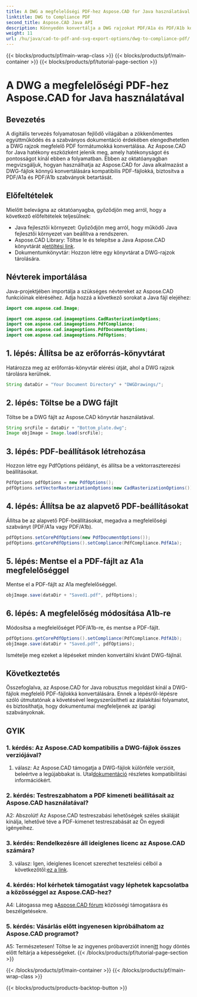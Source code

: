 ```yaml
---
title: A DWG a megfelelőségi PDF-hez Aspose.CAD for Java használatával
linktitle: DWG to Compliance PDF
second_title: Aspose.CAD Java API
description: Könnyedén konvertálja a DWG rajzokat PDF/A1a és PDF/A1b kompatibilis fájlokká az Aspose.CAD for Java segítségével. Egyszerűsítse munkafolyamatait pontosan és egyszerűen.
weight: 11
url: /hu/java/cad-to-pdf-and-svg-export-options/dwg-to-compliance-pdf/
---
```


{{< blocks/products/pf/main-wrap-class >}}
{{< blocks/products/pf/main-container >}}
{{< blocks/products/pf/tutorial-page-section >}}

# A DWG a megfelelőségi PDF-hez Aspose.CAD for Java használatával

## Bevezetés

A digitális tervezés folyamatosan fejlődő világában a zökkenőmentes együttműködés és a szabványos dokumentáció érdekében elengedhetetlen a DWG rajzok megfelelő PDF formátumokká konvertálása. Az Aspose.CAD for Java hatékony eszközként jelenik meg, amely hatékonyságot és pontosságot kínál ebben a folyamatban. Ebben az oktatóanyagban megvizsgáljuk, hogyan használhatja az Aspose.CAD for Java alkalmazást a DWG-fájlok könnyű konvertálására kompatibilis PDF-fájlokká, biztosítva a PDF/A1a és PDF/A1b szabványok betartását.

## Előfeltételek

Mielőtt belevágna az oktatóanyagba, győződjön meg arról, hogy a következő előfeltételek teljesülnek:

- Java fejlesztői környezet: Győződjön meg arról, hogy működő Java fejlesztői környezet van beállítva a rendszeren.
-  Aspose.CAD Library: Töltse le és telepítse a Java Aspose.CAD könyvtárát a[letöltési link](https://releases.aspose.com/cad/java/).
- Dokumentumkönyvtár: Hozzon létre egy könyvtárat a DWG-rajzok tárolására.

## Névterek importálása

Java-projektjében importálja a szükséges névtereket az Aspose.CAD funkcióinak eléréséhez. Adja hozzá a következő sorokat a Java fájl elejéhez:

```java
import com.aspose.cad.Image;

import com.aspose.cad.imageoptions.CadRasterizationOptions;
import com.aspose.cad.imageoptions.PdfCompliance;
import com.aspose.cad.imageoptions.PdfDocumentOptions;
import com.aspose.cad.imageoptions.PdfOptions;
```

## 1. lépés: Állítsa be az erőforrás-könyvtárat

Határozza meg az erőforrás-könyvtár elérési útját, ahol a DWG rajzok tárolásra kerülnek.

```java
String dataDir = "Your Document Directory" + "DWGDrawings/";
```

## 2. lépés: Töltse be a DWG fájlt

Töltse be a DWG fájlt az Aspose.CAD könyvtár használatával.

```java
String srcFile = dataDir + "Bottom_plate.dwg";
Image objImage = Image.load(srcFile);
```

## 3. lépés: PDF-beállítások létrehozása

Hozzon létre egy PdfOptions példányt, és állítsa be a vektorraszterezési beállításokat.

```java
PdfOptions pdfOptions = new PdfOptions();
pdfOptions.setVectorRasterizationOptions(new CadRasterizationOptions());
```

## 4. lépés: Állítsa be az alapvető PDF-beállításokat

Állítsa be az alapvető PDF-beállításokat, megadva a megfelelőségi szabványt (PDF/A1a vagy PDF/A1b).

```java
pdfOptions.setCorePdfOptions(new PdfDocumentOptions());
pdfOptions.getCorePdfOptions().setCompliance(PdfCompliance.PdfA1a);
```

## 5. lépés: Mentse el a PDF-fájlt az A1a megfelelőséggel

Mentse el a PDF-fájlt az A1a megfelelőséggel.

```java
objImage.save(dataDir + "Saved1.pdf", pdfOptions);
```

## 6. lépés: A megfelelőség módosítása A1b-re

Módosítsa a megfelelőséget PDF/A1b-re, és mentse a PDF-fájlt.

```java
pdfOptions.getCorePdfOptions().setCompliance(PdfCompliance.PdfA1b);
objImage.save(dataDir + "Saved.pdf", pdfOptions);
```

Ismételje meg ezeket a lépéseket minden konvertálni kívánt DWG-fájlnál.

## Következtetés

Összefoglalva, az Aspose.CAD for Java robusztus megoldást kínál a DWG-fájlok megfelelő PDF-fájlokká konvertálására. Ennek a lépésről-lépésre szóló útmutatónak a követésével leegyszerűsítheti az átalakítási folyamatot, és biztosíthatja, hogy dokumentumai megfeleljenek az iparági szabványoknak.

## GYIK

### 1. kérdés: Az Aspose.CAD kompatibilis a DWG-fájlok összes verziójával?

 1. válasz: Az Aspose.CAD támogatja a DWG-fájlok különféle verzióit, beleértve a legújabbakat is. Utal[dokumentáció](https://reference.aspose.com/cad/java/) részletes kompatibilitási információkért.

### 2. kérdés: Testreszabhatom a PDF kimeneti beállításait az Aspose.CAD használatával?

A2: Abszolút! Az Aspose.CAD testreszabási lehetőségek széles skáláját kínálja, lehetővé téve a PDF-kimenet testreszabását az Ön egyedi igényeihez.

### 3. kérdés: Rendelkezésre áll ideiglenes licenc az Aspose.CAD számára?

 3. válasz: Igen, ideiglenes licencet szerezhet tesztelési célból a következőtől:[ez a link](https://purchase.aspose.com/temporary-license/).

### 4. kérdés: Hol kérhetek támogatást vagy léphetek kapcsolatba a közösséggel az Aspose.CAD-hez?

 A4: Látogassa meg a[Aspose.CAD fórum](https://forum.aspose.com/c/cad/19) közösségi támogatásra és beszélgetésekre.

### 5. kérdés: Vásárlás előtt ingyenesen kipróbálhatom az Aspose.CAD programot?

 A5: Természetesen! Töltse le az ingyenes próbaverziót innen[itt](https://releases.aspose.com/) hogy döntés előtt feltárja a képességeket.
{{< /blocks/products/pf/tutorial-page-section >}}

{{< /blocks/products/pf/main-container >}}
{{< /blocks/products/pf/main-wrap-class >}}

{{< blocks/products/products-backtop-button >}}
